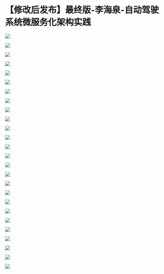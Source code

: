 # 【修改后发布】最终版-李海泉-自动驾驶系统微服务化架构实践

![](images\092320048dFesMH\201905130923_4.png)

![](images\092320048dFesMH\201905130923_5.png)

![](images\092320048dFesMH\201905130923_6.png)

![](images\092320048dFesMH\201905130923_7.png)

![](images\092320048dFesMH\201905130923_8.png)

![](images\092320048dFesMH\201905130923_9.png)

![](images\092320048dFesMH\201905130923_10.png)

![](images\092320048dFesMH\201905130923_11.png)

![](images\092320048dFesMH\201905130923_12.png)

![](images\092320048dFesMH\201905130923_13.png)

![](images\092320048dFesMH\201905130923_14.png)

![](images\092320048dFesMH\201905130923_15.png)

![](images\092320048dFesMH\201905130923_16.png)

![](images\092320048dFesMH\201905130923_17.png)

![](images\092320048dFesMH\201905130923_18.png)

![](images\092320048dFesMH\201905130923_19.png)

![](images\092320048dFesMH\201905130923_20.png)

![](images\092320048dFesMH\201905130923_21.png)

![](images\092320048dFesMH\201905130923_22.png)

![](images\092320048dFesMH\201905130923_23.png)

![](images\092320048dFesMH\201905130923_24.png)

![](images\092320048dFesMH\201905130923_25.png)

![](images\092320048dFesMH\201905130923_26.png)

![](images\092320048dFesMH\201905130923_27.png)

![](images\092320048dFesMH\201905130923_28.png)

![](images\092320048dFesMH\201905130923_29.png)

